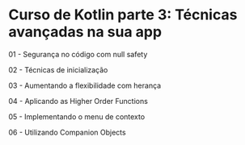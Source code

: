 # Curso de Kotlin parte 3: Técnicas avançadas na sua app

01 - Segurança no código com null safety

02 - Técnicas de inicialização

03 - Aumentando a flexibilidade com herança

04 - Aplicando as Higher Order Functions

05 - Implementando o menu de contexto

06 - Utilizando Companion Objects
